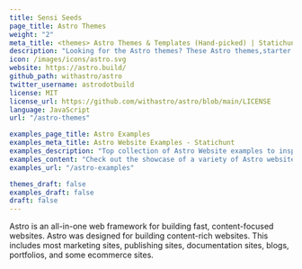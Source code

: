 ```yaml
---
title: Sensi Seeds
page_title: Astro Themes
weight: "2"
meta_title: <themes> Astro Themes & Templates (Hand-picked) | Statichunt
description: "Looking for the Astro themes? These Astro themes,starter and templates are ideal for any type of website, from businesses to personal blogs."
icon: /images/icons/astro.svg
website: https://astro.build/
github_path: withastro/astro
twitter_username: astrodotbuild
license: MIT
license_url: https://github.com/withastro/astro/blob/main/LICENSE
language: JavaScript
url: "/astro-themes"

examples_page_title: Astro Examples
examples_meta_title: Astro Website Examples - Statichunt
examples_description: "Top collection of Astro Website examples to inspire the creation of your business or personal website."
examples_content: "Check out the showcase of a variety of Astro website examples. Get inspired about building your next web project on the Astro static site generator."
examples_url: "/astro-examples"

themes_draft: false
examples_draft: false
draft: false
---
```


Astro is an all-in-one web framework for building fast, content-focused websites. Astro was designed for building content-rich websites. This includes most marketing sites, publishing sites, documentation sites, blogs, portfolios, and some ecommerce sites.
